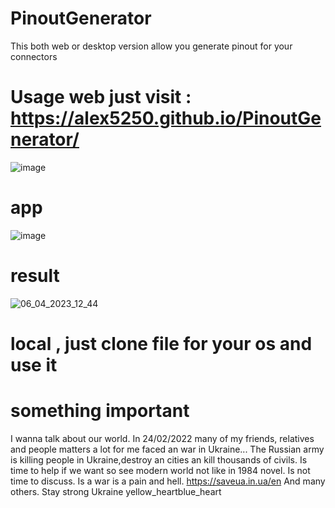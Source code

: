 # PinoutGenerator
This both web or desktop version allow you generate pinout for your connectors

# Usage web just visit : https://alex5250.github.io/PinoutGenerator/
![image](https://user-images.githubusercontent.com/20460747/230366631-c7f33277-0685-4fa7-bb8e-af3bb6b472ac.png)

# app

![image](https://user-images.githubusercontent.com/20460747/230366940-a703e337-7711-4407-807f-d441a038b6d7.png)

# result

![06_04_2023_12_44](https://user-images.githubusercontent.com/20460747/230367016-d7125a0b-1444-45be-ac4a-1ee674422274.png)



# local , just clone file for your os and use it

# something important
I wanna talk about our world. In 24/02/2022 many of my friends, relatives and people matters a lot for me faced an war in Ukraine... The Russian army is killing people in Ukraine,destroy an cities an kill thousands of civils. Is time to help if we want so see modern world not like in 1984 novel. Is not time to discuss. Is a war is a pain and hell. https://saveua.in.ua/en And many others. Stay strong Ukraine yellow_heartblue_heart
